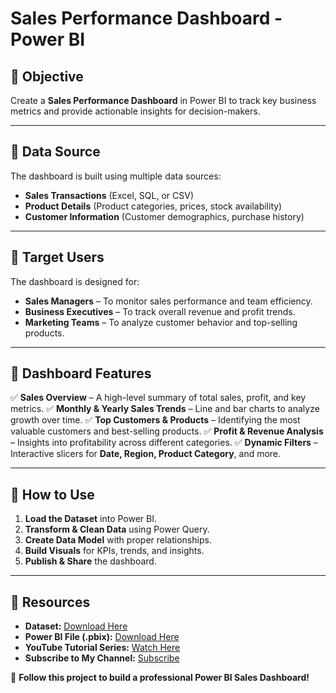 # Sales Performance Dashboard - Power BI

## 📌 Objective
Create a **Sales Performance Dashboard** in Power BI to track key business metrics and provide actionable insights for decision-makers.

---

## 📌 Data Source
The dashboard is built using multiple data sources:
- **Sales Transactions** (Excel, SQL, or CSV)
- **Product Details** (Product categories, prices, stock availability)
- **Customer Information** (Customer demographics, purchase history)

---

## 📌 Target Users
The dashboard is designed for:
- **Sales Managers** – To monitor sales performance and team efficiency.
- **Business Executives** – To track overall revenue and profit trends.
- **Marketing Teams** – To analyze customer behavior and top-selling products.

---

## 📌 Dashboard Features
✅ **Sales Overview** – A high-level summary of total sales, profit, and key metrics.
✅ **Monthly & Yearly Sales Trends** – Line and bar charts to analyze growth over time.
✅ **Top Customers & Products** – Identifying the most valuable customers and best-selling products.
✅ **Profit & Revenue Analysis** – Insights into profitability across different categories.
✅ **Dynamic Filters** – Interactive slicers for **Date, Region, Product Category**, and more.

---

## 📌 How to Use
1. **Load the Dataset** into Power BI.
2. **Transform & Clean Data** using Power Query.
3. **Create Data Model** with proper relationships.
4. **Build Visuals** for KPIs, trends, and insights.
5. **Publish & Share** the dashboard.

---

## 📌 Resources
- **Dataset:** [Download Here](https://github.com/bibrilliancetamil/powerbi-sales-performance-dashboard/blob/main/Sales_Data_10K.xlsx)
- **Power BI File (.pbix):** [Download Here](#)
- **YouTube Tutorial Series:** [Watch Here](https://www.youtube.com/playlist?list=PL5c7Je8TkLOvMwRg3s9goWGm_ZRllQ_56)
- **Subscribe to My Channel:** [Subscribe](https://www.youtube.com/channel/UC_Xj4WopSDFuGI-gDE-PHjQ?sub_confirmation=1)

🚀 **Follow this project to build a professional Power BI Sales Dashboard!**

